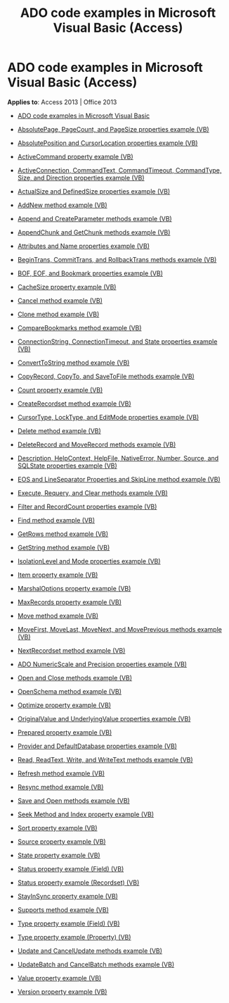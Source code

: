 ﻿---
title: ADO code examples in Microsoft Visual Basic (Access)
TOCTitle: ADO code examples in Microsoft Visual Basic
ms:assetid: 2784352b-71cd-40aa-9feb-1976a54b5fc5
ms:mtpsurl: https://msdn.microsoft.com/library/JJ249038(v=office.15)
ms:contentKeyID: 48543840
ms.date: 09/18/2015
mtps_version: v=office.15
---

# ADO code examples in Microsoft Visual Basic (Access)

**Applies to**: Access 2013 | Office 2013


  - [ADO code examples in Microsoft Visual Basic](ado-code-examples-in-microsoft-visual-basic.md)

  - [AbsolutePage, PageCount, and PageSize properties example (VB)](absolutepage-pagecount-and-pagesize-properties-example-vb.md)

  - [AbsolutePosition and CursorLocation properties example (VB)](absoluteposition-and-cursorlocation-properties-example-vb.md)

  - [ActiveCommand property example (VB)](activecommand-property-example-vb.md)

  - [ActiveConnection, CommandText, CommandTimeout, CommandType, Size, and Direction properties example (VB)](activeconnection-commandtext-commandtimeout-commandtype-size-and-direction-properties-example-vb.md)

  - [ActualSize and DefinedSize properties example (VB)](actualsize-and-definedsize-properties-example-vb.md)

  - [AddNew method example (VB)](addnew-method-example-vb.md)

  - [Append and CreateParameter methods example (VB)](append-and-createparameter-methods-example-vb.md)

  - [AppendChunk and GetChunk methods example (VB)](appendchunk-and-getchunk-methods-example-vb.md)

  - [Attributes and Name properties example (VB)](attributes-and-name-properties-example-vb.md)

  - [BeginTrans, CommitTrans, and RollbackTrans methods example (VB)](begintrans-committrans-and-rollbacktrans-methods-example-vb.md)

  - [BOF, EOF, and Bookmark properties example (VB)](bof-eof-and-bookmark-properties-example-vb.md)

  - [CacheSize property example (VB)](cachesize-property-example-vb.md)

  - [Cancel method example (VB)](cancel-method-example-vb.md)

  - [Clone method example (VB)](clone-method-example-vb.md)

  - [CompareBookmarks method example (VB)](comparebookmarks-method-example-vb.md)

  - [ConnectionString, ConnectionTimeout, and State properties example (VB)](connectionstring-connectiontimeout-and-state-properties-example-vb.md)

  - [ConvertToString method example (VB)](converttostring-method-example-vb.md)

  - [CopyRecord, CopyTo, and SaveToFile methods example (VB)](copyrecord-copyto-and-savetofile-methods-example-vb.md)

  - [Count property example (VB)](count-property-example-vb.md)

  - [CreateRecordset method example (VB)](createrecordset-method-example-vb.md)

  - [CursorType, LockType, and EditMode properties example (VB)](cursortype-locktype-and-editmode-properties-example-vb.md)

  - [Delete method example (VB)](delete-method-example-vb.md)

  - [DeleteRecord and MoveRecord methods example (VB)](deleterecord-and-moverecord-methods-example-vb.md)

  - [Description, HelpContext, HelpFile, NativeError, Number, Source, and SQLState properties example (VB)](description-helpcontext-helpfile-nativeerror-number-source-and-sqlstate-properties-example-vb.md)

  - [EOS and LineSeparator Properties and SkipLine method example (VB)](eos-and-lineseparator-properties-and-skipline-method-example-vb.md)

  - [Execute, Requery, and Clear methods example (VB)](execute-requery-and-clear-methods-example-vb.md)

  - [Filter and RecordCount properties example (VB)](filter-and-recordcount-properties-example-vb.md)

  - [Find method example (VB)](find-method-example-vb.md)

  - [GetRows method example (VB)](getrows-method-example-vb.md)

  - [GetString method example (VB)](getstring-method-example-vb.md)

  - [IsolationLevel and Mode properties example (VB)](isolationlevel-and-mode-properties-example-vb.md)

  - [Item property example (VB)](item-property-example-vb.md)

  - [MarshalOptions property example (VB)](marshaloptions-property-example-vb.md)

  - [MaxRecords property example (VB)](maxrecords-property-example-vb.md)

  - [Move method example (VB)](move-method-example-vb.md)

  - [MoveFirst, MoveLast, MoveNext, and MovePrevious methods example (VB)](movefirst-movelast-movenext-and-moveprevious-methods-example-vb.md)

  - [NextRecordset method example (VB)](nextrecordset-method-example-vb.md)

  - [ADO NumericScale and Precision properties example (VB)](ado-numericscale-and-precision-properties-example-vb.md)

  - [Open and Close methods example (VB)](open-and-close-methods-example-vb.md)

  - [OpenSchema method example (VB)](openschema-method-example-vb.md)

  - [Optimize property example (VB)](optimize-property-example-vb.md)

  - [OriginalValue and UnderlyingValue properties example (VB)](originalvalue-and-underlyingvalue-properties-example-vb.md)

  - [Prepared property example (VB)](prepared-property-example-vb.md)

  - [Provider and DefaultDatabase properties example (VB)](provider-and-defaultdatabase-properties-example-vb.md)

  - [Read, ReadText, Write, and WriteText methods example (VB)](read-readtext-write-and-writetext-methods-example-vb.md)

  - [Refresh method example (VB)](refresh-method-example-vb.md)

  - [Resync method example (VB)](resync-method-example-vb.md)

  - [Save and Open methods example (VB)](save-and-open-methods-example-vb.md)

  - [Seek Method and Index property example (VB)](seek-method-and-index-property-example-vb.md)

  - [Sort property example (VB)](sort-property-example-vb.md)

  - [Source property example (VB)](source-property-example-vb.md)

  - [State property example (VB)](state-property-example-vb.md)

  - [Status property example (Field) (VB)](status-property-example-field-vb.md)

  - [Status property example (Recordset) (VB)](status-property-example-recordset-vb.md)

  - [StayInSync property example (VB)](stayinsync-property-example-vb.md)

  - [Supports method example (VB)](supports-method-example-vb.md)

  - [Type property example (Field) (VB)](type-property-example-field-vb.md)

  - [Type property example (Property) (VB)](type-property-example-property-vb.md)

  - [Update and CancelUpdate methods example (VB)](update-and-cancelupdate-methods-example-vb.md)

  - [UpdateBatch and CancelBatch methods example (VB)](updatebatch-and-cancelbatch-methods-example-vb.md)

  - [Value property example (VB)](value-property-example-vb.md)

  - [Version property example (VB)](version-property-example-vb.md)

